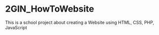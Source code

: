 # 2GIN_HowToWebsite
This is a school project about creating a Website using HTML, CSS, PHP, JavaScript
